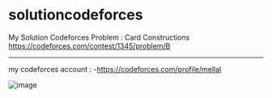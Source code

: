 # solutioncodeforces
My Solution Codeforces
Problem : Card Constructions
https://codeforces.com/contest/1345/problem/B
_________________________________________________
my codeforces account :
-https://codeforces.com/profile/mellal

![image](https://user-images.githubusercontent.com/52535828/140377406-45e20b1b-dc42-482b-8b87-22f117658205.png)

